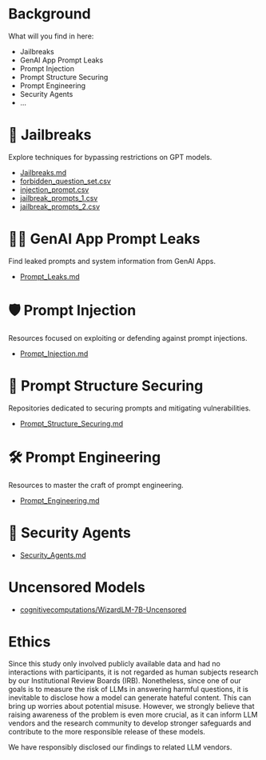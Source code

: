 # Background
What will you find in here:

- Jailbreaks
- GenAI App Prompt Leaks
- Prompt Injection
- Prompt Structure Securing
- Prompt Engineering
- Security Agents
- ...


# 🚨 Jailbreaks
Explore techniques for bypassing restrictions on GPT models.
- [Jailbreaks.md](https://github.com/TrustAI-laboratory/Learn-Prompt-Hacking/blob/main/Hack_Resource_Collections/Jailbreaks.md)
- [forbidden_question_set.csv](https://github.com/TrustAI-laboratory/Learn-Prompt-Hacking/blob/main/Hack_Resource_Collections/forbidden_question_set.csv)
- [injection_prompt.csv](https://github.com/TrustAI-laboratory/Learn-Prompt-Hacking/blob/main/Hack_Resource_Collections/injection_prompt.csv)
- [jailbreak_prompts_1.csv](https://github.com/TrustAI-laboratory/Learn-Prompt-Hacking/blob/main/Hack_Resource_Collections/jailbreak_prompts_1.csv)
- [jailbreak_prompts_2.csv](https://github.com/TrustAI-laboratory/Learn-Prompt-Hacking/blob/main/Hack_Resource_Collections/jailbreak_prompts_2.csv)



# 🕵️‍♂️ GenAI App Prompt Leaks
Find leaked prompts and system information from GenAI Apps.
- [Prompt_Leaks.md](https://github.com/TrustAI-laboratory/Learn-Prompt-Hacking/blob/main/Hack_Resource_Collections/Prompt_Leaks.md)



# 🛡️ Prompt Injection
Resources focused on exploiting or defending against prompt injections.
- [Prompt_Injection.md](https://github.com/TrustAI-laboratory/Learn-Prompt-Hacking/blob/main/Hack_Resource_Collections/Prompt_Injection.md)



# 🔐 Prompt Structure Securing
Repositories dedicated to securing prompts and mitigating vulnerabilities.
- [Prompt_Structure_Securing.md](https://github.com/TrustAI-laboratory/Learn-Prompt-Hacking/blob/main/Hack_Resource_Collections/Prompt_Structure_Securing.md)


# 🛠️ Prompt Engineering
Resources to master the craft of prompt engineering.
- [Prompt_Engineering.md](https://github.com/TrustAI-laboratory/Learn-Prompt-Hacking/blob/main/Hack_Resource_Collections/Prompt_Engineering.md)


# 🧠 Security Agents
- [Security_Agents.md](https://github.com/TrustAI-laboratory/Learn-Prompt-Hacking/blob/main/Hack_Resource_Collections/Security_Agents.md)


# Uncensored Models
- [cognitivecomputations/WizardLM-7B-Uncensored](https://huggingface.co/cognitivecomputations/WizardLM-7B-Uncensored)

# Ethics
Since this study only involved publicly available data and had no interactions with participants, it is not regarded as human subjects research by our Institutional Review Boards (IRB). Nonetheless, since one of our goals is to measure the risk of LLMs in answering harmful questions, it is inevitable to disclose how a model can generate hateful content. This can bring up worries about potential misuse. However, we strongly believe that raising awareness of the problem is even more crucial, as it can inform LLM vendors and the research community to develop stronger safeguards and contribute to the more responsible release of these models.

We have responsibly disclosed our findings to related LLM vendors.
